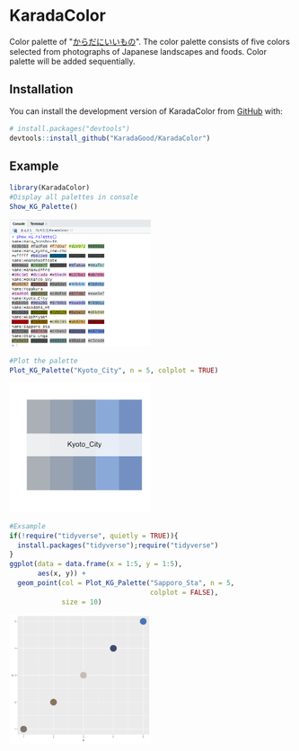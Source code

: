 # KaradaColor

<!-- badges: start -->

<!-- badges: end -->

Color palette of "[からだにいいもの](https://www.karada-good.net/)". The color palette consists of five colors selected from photographs of Japanese landscapes and foods. Color palette will be added sequentially.



## Installation

You can install the development version of KaradaColor from [GitHub](https://github.com/) with:

``` r
# install.packages("devtools")
devtools::install_github("KaradaGood/KaradaColor")
```

## Example

``` r
library(KaradaColor)
#Display all palettes in console
Show_KG_Palette()
```

<img src="man/figures/Show_KG_Palette.png" width="50%"/>

``` r
#Plot the palette
Plot_KG_Palette("Kyoto_City", n = 5, colplot = TRUE)
```

<img src="man/figures/Plot_KG_Palette.png" width="50%"/>

``` r
#Exsample
if(!require("tidyverse", quietly = TRUE)){
  install.packages("tidyverse");require("tidyverse")
}
ggplot(data = data.frame(x = 1:5, y = 1:5),
       aes(x, y)) +
  geom_point(col = Plot_KG_Palette("Sapporo_Sta", n = 5,
                                   colplot = FALSE),
             size = 10)
```

<img src="man/figures/ex_plot.png" width="50%"/>

